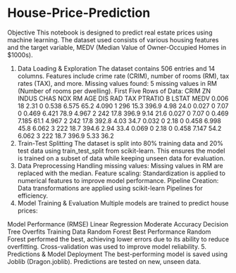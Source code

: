 # House-Price-Prediction

Objective
This notebook is designed to predict real estate prices using machine learning. The dataset used consists of various housing features and the target variable, MEDV (Median Value of Owner-Occupied Homes in $1000s).

1. Data Loading & Exploration
The dataset contains 506 entries and 14 columns.
Features include crime rate (CRIM), number of rooms (RM), tax rates (TAX), and more.
Missing values found: 5 missing values in RM (Number of rooms per dwelling).
First Five Rows of Data:
CRIM	ZN	INDUS	CHAS	NOX	RM	AGE	DIS	RAD	TAX	PTRATIO	B	LSTAT	MEDV
0.006	18	2.31	0	0.538	6.575	65.2	4.090	1	296	15.3	396.9	4.98	24.0
0.027	0	7.07	0	0.469	6.421	78.9	4.967	2	242	17.8	396.9	9.14	21.6
0.027	0	7.07	0	0.469	7.185	61.1	4.967	2	242	17.8	392.8	4.03	34.7
0.032	0	2.18	0	0.458	6.998	45.8	6.062	3	222	18.7	394.6	2.94	33.4
0.069	0	2.18	0	0.458	7.147	54.2	6.062	3	222	18.7	396.9	5.33	36.2
2. Train-Test Splitting
The dataset is split into 80% training data and 20% test data using train_test_split from scikit-learn.
This ensures the model is trained on a subset of data while keeping unseen data for evaluation.
3. Data Preprocessing
Handling missing values: Missing values in RM are replaced with the median.
Feature scaling: Standardization is applied to numerical features to improve model performance.
Pipeline Creation: Data transformations are applied using scikit-learn Pipelines for efficiency.
4. Model Training & Evaluation
Multiple models are trained to predict house prices:

Model	Performance (RMSE)
Linear Regression	Moderate Accuracy
Decision Tree	Overfits Training Data
Random Forest	Best Performance
Random Forest performed the best, achieving lower errors due to its ability to reduce overfitting.
Cross-validation was used to improve model reliability.
5. Predictions & Model Deployment
The best-performing model is saved using Joblib (Dragon.joblib).
Predictions are tested on new, unseen data.
